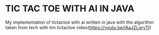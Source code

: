 # TIC TAC TOE WITH AI IN JAVA

My implementation of tictactoe with ai written in java with the algorithm taken from tech with tim tictactoe video(https://youtu.be/jAaJZLqryTI)   
